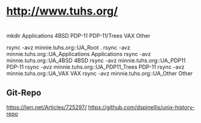#
# http://www.tuhs.org/
#

mkdir Applications 4BSD PDP-11 PDP-11/Trees VAX Other

rsync -avz minnie.tuhs.org::UA_Root .
rsync -avz minnie.tuhs.org::UA_Applications Applications
rsync -avz minnie.tuhs.org::UA_4BSD 4BSD
rsync -avz minnie.tuhs.org::UA_PDP11 PDP-11
rsync -avz minnie.tuhs.org::UA_PDP11_Trees PDP-11
rsync -avz minnie.tuhs.org::UA_VAX VAX
rsync -avz minnie.tuhs.org::UA_Other Other


Git-Repo
--------

https://lwn.net/Articles/725297/ 
https://github.com/dspinellis/unix-history-repo
